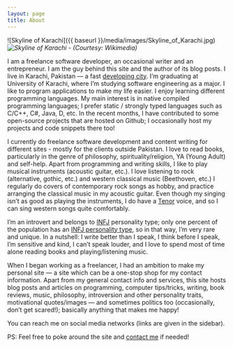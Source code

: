 ```yaml
---
layout: page
title: About
---
```


![Skyline of Karachi]({{ baseurl }}/media/images/Skyline_of_Karachi.jpg)
*![Skyline of Karachi - (Courtesy: Wikimedia)](url)*


I am a freelance software developer, an occasional writer and an entrepreneur. I am the guy behind this site and the author of its blog posts. I live in Karachi, Pakistan — a fast [developing city](http://en.wikipedia.org/wiki/Economy_of_Karachi). I’m graduating at University of Karachi, where I’m studying software engineering as a major. I like to program applications to make my life easier. I enjoy learning different programming languages. My main interest is in native compiled programming languages; I prefer static / strongly typed languages such as C/C++, C#, Java, D, etc. In the recent months, I have contributed to some open-source projects that are hosted on Github; I occasionally host my projects and code snippets there too!

I currently do freelance software development and content writing for different sites - mostly for the clients outside Pakistan. I love to read books, particularly in the genre of philosophy, spirituality/religion, YA (Young Adult) and self-help. Apart from programming and writing skills, I like to play musical instruments (acoustic guitar, etc.). I love listening to rock (alternative, gothic, etc.) and western classical music (Beethoven, etc.) I regularly do covers of contemporary rock songs as hobby, and practice arranging the classical music in my acoustic guitar. Even though my singing isn’t as good as playing the instruments, I do have a [Tenor](http://en.wikipedia.org/wiki/Tenor) voice, and so I can sing western songs quite comfortably.

I’m an introvert and belongs to [INFJ](http://en.wikipedia.org/wiki/INFJ) personality type; only one percent of the population has an [INFJ personality type](http://www.personalitypage.com/INFJ.html), so in that way, I’m very rare and unique. In a nutshell: I write better than I speak, I think before I speak, I’m sensitive and kind, I can’t speak louder, and I love to spend most of time alone reading books and playing/listening music.

When I began working as a freelancer, I had an ambition to make my personal site — a site which can be a one-stop shop for my contact information. Apart from my general contact info and services, this site hosts blog posts and articles on programming, computer tips/tricks, writing, book reviews, music, philosophy, introversion and other personality traits, motivational quotes/images — and sometimes politics too (occasionally, don’t get scared!); basically anything that makes me happy!

You can reach me on social media networks (links are given in the sidebar).

PS: Feel free to poke around the site and [contact me](http://danyalzia.com/contact) if needed!



